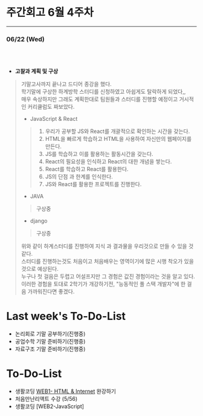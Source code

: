 # 주간회고 6월 4주차
---

### 06/22 (Wed)
<br><br>
+ **고찰과 계획 및 구상** <br>
> 기말고사까지 끝나고 드디어 종강을 했다. <br>
> 학기말에 구상한 하계방학 스터디를 신청하였고 아쉽게도 탈락하게 되었다,, <br>
> 매우 속상하지만 그래도 계획한대로 팀원들과 스터디를 진행할 예정이고 거시적인 커리큘럼도 짜보았다. <br>
>
>* JavaScript & React
>> 1. 우리가 공부할 JS와 React를 개괄적으로 확인하는 시간을 갖는다.
>> 2. HTML을 빠르게 학습하고 HTML을 사용하여 자신만의 웹페이지를 만든다.
>> 3. JS를 학습하고 이를 활용하는 활동시간을 갖는다.
>> 4. React의 필요성을 인식하고 React의 대한 개념을 쌓는다.
>> 5. React를 학습하고 React를 활용한다.
>> 6. JS의 단점 과 한계를 인식한다.
>> 7. JS와 React를 활용한 프로젝트를 진행한다.<br>
> 
>* JAVA
>>구상중<br>
>
>* django
>>구상중<br>
>
>  
> 위와 같이 하계스터디를 진행하여 지식 과 결과물을 우리것으로 만들 수 있을 것같다. <br>
> 스터디를 진행하는것도 처음이고 처음배우는 영역이기에 많은 시행 착오가 있을것으로 예상된다. <br>
> 누구나 첫 걸음은 두렵고 어설프지만 그 경험은 값진 경험이라는 것을 알고 있다. <br>
> 이러한 경험을 토대로 2학기가 개강하기전, "능동적인 풀 스택 개발자"에 한 걸음 가까워진다면 좋겠다.
> 

# Last week's To-Do-List
+ 논리회로 기말 공부하기(진행중) <br>
+ 공업수학 기말 준비하기(진행중) <br>
+ 자료구조 기말 준비하기(진행중) <br>
# To-Do-List
+ 생활코딩 [WEB1- HTML & Internet](13/36) 완강하기
+ 처음만난리액트 수강 (5/56)
+ 생활코딩 [WEB2-JavaScript] 

